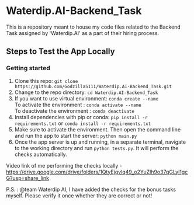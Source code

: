# Waterdip.AI-Backend_Task

This is a repository meant to house my code files related to the Backend Task assigned by 'Waterdip.AI' as a part of their hiring process.

## Steps to Test the App Locally

### Getting started
1. Clone this repo: `git clone https://github.com/Godzilla5111/Waterdip.AI-Backend_Task.git` <br>
2. Change to the repo directory: `cd Waterdip.AI-Backend_Task` <br>
3. If you want to use virtual environment: `conda create --name` 
  <br> To activate the environment : `conda activate --name`
  <br> To deactivate the environment : `conda deactivate` <br>
4. Install dependencies with pip or conda: `pip install -r requirements.txt` or `conda install -r requirements.txt` <br>
6. Make sure to activate the environment. Then open the command line and run the app to start the server: `python main.py` <br>
7. Once the app server is up and running, in a separate terminal, navigate to the working directory and run `python tests.py`. It will perform the checks automatically.

Video link of me performing the checks locally - https://drive.google.com/drive/folders/1QtyEjgvlq49_o2YuZlh9o37qGLyi1gcG?usp=share_link

P.S. : @team Waterdip AI, I have added the checks for the bonus tasks myself. Please verify it once whether they are correct or not!
